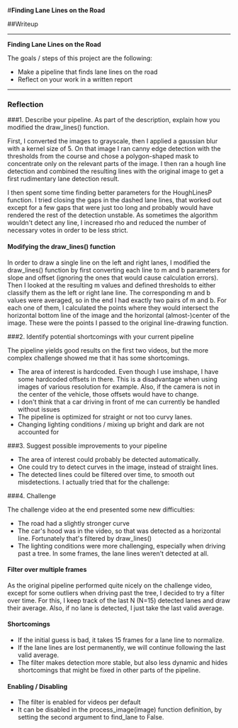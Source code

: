 #**Finding Lane Lines on the Road** 

##Writeup

---

**Finding Lane Lines on the Road**

The goals / steps of this project are the following:
* Make a pipeline that finds lane lines on the road
* Reflect on your work in a written report


[//]: # (Image References)

[image1]: ./examples/grayscale.jpg "Grayscale"

---

### Reflection

###1. Describe your pipeline. As part of the description, explain how you modified the draw_lines() function.

First, I converted the images to grayscale, then I applied a gaussian blur with a kernel size of 5. On that image I ran canny edge detection with the thresholds from the course and chose a polygon-shaped mask to concentrate only on the relevant parts of the image. I then ran a hough line detection and combined the resulting lines with the original image to get a first rudimentary lane detection result.

I then spent some time finding better parameters for the HoughLinesP function. I tried closing the gaps in the dashed lane lines, that worked out except for a few gaps that were just too long and probably would have rendered the rest of the detection unstable. As sometimes the algorithm wouldn't detect any line, I increased rho and reduced the number of necessary votes in order to be less strict.

#### Modifying the draw_lines() function
In order to draw a single line on the left and right lanes, I modified the draw_lines() function by first converting each line to m and b parameters for slope and offset (ignoring the ones that would cause calculation errors). Then I looked at the resulting m values and defined thresholds to either classify them as the left or right lane line. The corresponding m and b values were averaged, so in the end I had exactly two pairs of m and b. For each one of them, I calculated the points where they would intersect the horizontal bottom line of the image and the horizontal (almost-)center of the image. These were the points I passed to the original line-drawing function.


###2. Identify potential shortcomings with your current pipeline

The pipeline yields good results on the first two videos, but the more complex challenge showed me that it has some shortcomings.

* The area of interest is hardcoded. Even though I use imshape, I have some hardcoded offsets in there. This is a disadvantage when using images of various resolution for example. Also, if the camera is not in the center of the vehicle, those offsets would have to change.
* I don't think that a car driving in front of me can currently be handled without issues
* The pipeline is optimized for straight or not too curvy lanes.
* Changing lighting conditions / mixing up bright and dark are not accounted for

###3. Suggest possible improvements to your pipeline

* The area of interest could probably be detected automatically.
* One could try to detect curves in the image, instead of straight lines.
* The detected lines could be filtered over time, to smooth out misdetections. I actually tried that for the challenge:

###4. Challenge

The challenge video at the end presented some new difficulties:
* The road had a slightly stronger curve
* The car's hood was in the video, so that was detected as a horizontal line. Fortunately that's filtered by draw_lines()
* The lighting conditions were more challenging, especially when driving past a tree. In some frames, the lane lines weren't detected at all.

#### Filter over multiple frames

As the original pipeline performed quite nicely on the challenge video, except for some outliers when driving past the tree, I decided to try a filter over time. For this, I keep track of the last N (N=15) detected lanes and draw their average. Also, if no lane is detected, I just take the last valid average.

#### Shortcomings

* If the initial guess is bad, it takes 15 frames for a lane line to normalize.
* If the lane lines are lost permanently, we will continue following the last valid average.
* The filter makes detection more stable, but also less dynamic and hides shortcomings that might be fixed in other parts of the pipeline.

#### Enabling / Disabling

* The filter is enabled for videos per default
* It can be disabled in the process_image(image) function definition, by setting the second argument to find_lane to False.

